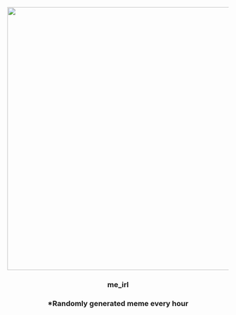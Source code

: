 <p align="center">
        <img src="https://i.redd.it/f0bdu7n1xex81.jpg" width="600" height="600">
        </p>
        <h3 align="center">me_irl</h3>
        <h3 align="center">*Randomly generated meme every hour</h3>
    